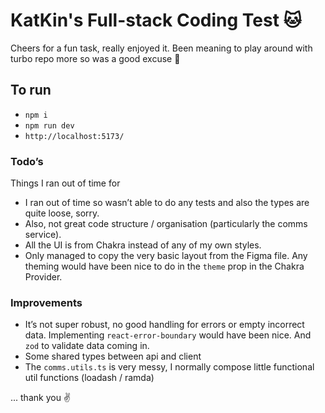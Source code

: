# KatKin's Full-stack Coding Test 🐱

Cheers for a fun task, really enjoyed it.
Been meaning to play around with turbo repo more so was a good excuse 🚀

## To run

- `npm i`
- `npm run dev`
- `http://localhost:5173/`

### Todo’s

Things I ran out of time for

- I ran out of time so wasn’t able to do any tests and also the types are quite loose, sorry.
- Also, not great code structure / organisation (particularly the comms service).
- All the UI is from Chakra instead of any of my own styles.
- Only managed to copy the very basic layout from the Figma file. Any theming would have been nice to do in the `theme` prop in the Chakra Provider.

### Improvements

- It’s not super robust, no good handling for errors or empty incorrect data. Implementing `react-error-boundary` would have been nice. And `zod` to validate data coming in.
- Some shared types between api and client
- The `comms.utils.ts` is very messy, I normally compose little functional util functions (loadash / ramda)


... thank you ✌️
